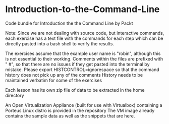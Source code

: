 # Introduction-to-the-Command-Line
Code bundle for Introduction the the Command Line by Packt


Note:
Since we are not dealing with source code, but interactive commands, each exercise has a text file with the commands for each step which can be directly pasted into a bash shell to verify the results.

The exercises assume that the example user name is "robin", although this is not essential to their working.
Comments within the files are prefixed with " #", so that there are no issues if they get pasted into the terminal by mistake.
Please export HISTCONTROL=ignorespace so that the command history does not pick up any of the comments
History needs to be maintained verbatim for some of the exercises

Each lesson has its own zip file of data to be extracted in the home directory

An Open Virtualization Appliance (built for use with Virtualbox) containing a Porteus Linux distro is provided in the repository
The VM image already contains the sample data as well as the snippets that are here.  